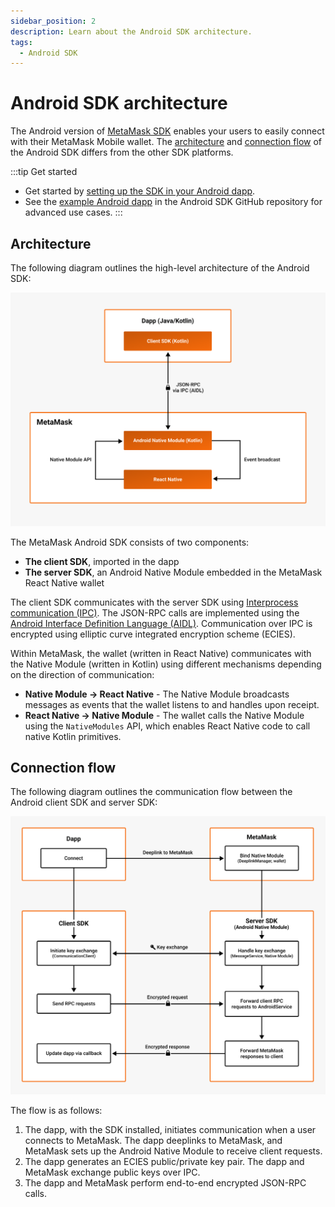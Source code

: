 ```yaml
---
sidebar_position: 2
description: Learn about the Android SDK architecture.
tags:
  - Android SDK
---
```


# Android SDK architecture

The Android version of [MetaMask SDK](index.md) enables your users to easily connect with their
MetaMask Mobile wallet.
The [architecture](#architecture) and [connection flow](#connection-flow) of
the Android SDK differs from the other SDK platforms.

:::tip Get started
- Get started by [setting up the SDK in your Android dapp](../../how-to/use-sdk/mobile/android.md).
- See the [example Android dapp](https://github.com/MetaMask/metamask-android-sdk/tree/main/app) in
  the Android SDK GitHub repository for advanced use cases.
:::

## Architecture

The following diagram outlines the high-level architecture of the Android SDK:

![Android SDK architecture diagram](../../assets/sdk-android-architecture.png)

The MetaMask Android SDK consists of two components:

- **The client SDK**, imported in the dapp
- **The server SDK**, an Android Native Module embedded in the MetaMask React Native wallet

The client SDK communicates with the server SDK using
[Interprocess communication (IPC)](https://developer.android.com/guide/components/processes-and-threads#IPC).
The JSON-RPC calls are implemented using the
[Android Interface Definition Language (AIDL)](https://developer.android.com/guide/components/aidl).
Communication over IPC is encrypted using elliptic curve integrated encryption scheme (ECIES).

Within MetaMask, the wallet (written in React Native) communicates with the Native Module (written
in Kotlin) using different mechanisms depending on the direction of communication:

- **Native Module &rarr; React Native** - The Native Module broadcasts messages as events that the wallet
  listens to and handles upon receipt.
- **React Native &rarr; Native Module** - The wallet calls the Native Module using the `NativeModules` API,
  which enables React Native code to call native Kotlin primitives.

## Connection flow

The following diagram outlines the communication flow between the Android client SDK and server SDK:

![Android SDK communication diagram](../../assets/sdk-android-communication.png)

The flow is as follows:

1. The dapp, with the SDK installed, initiates communication when a user connects to MetaMask.
    The dapp deeplinks to MetaMask, and MetaMask sets up the Android Native Module to receive client requests.
2. The dapp generates an ECIES public/private key pair.
    The dapp and MetaMask exchange public keys over IPC.
3. The dapp and MetaMask perform end-to-end encrypted JSON-RPC calls.
    
